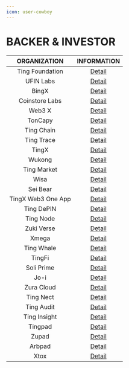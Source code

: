 ```yaml
---
icon: user-cowboy
---
```


# BACKER & INVESTOR

|    ORGANIZATION    |                                INFORMATION                               |
| :----------------: | :----------------------------------------------------------------------: |
|   Ting Foundation  |                   [Detail](https://tingfoundation.com/)                  |
|      UFIN Labs     |                        [Detail](https://ufin.org/)                       |
|        BingX       |                       [Detail](https://bingx.com/)                       |
|   Coinstore Labs   |                   [Detail](https://www.coinstore.com/)                   |
|       Web3 X       |                    [Detail](https://www.w3x.network/)                    |
|       TonCapy      |                    [Detail](https://www.toncapy.com/)                    |
|     Ting Chain     |                   [Detail](https://docs.tingchain.org/)                  |
|     Ting Trace     |             [Detail](https://tingtrace.gitbook.io/tingtrace/)            |
|        TingX       |                     [Detail](https://docs.tingx.org/)                    |
|       Wukong       |                    [Detail](https://wkgame.gitbook.io)                   |
|     Ting Market    |                     [Detail](https://tingmarket.com/)                    |
|        Wisa        |              [Detail](https://vonic-software-1.gitbook.io/)              |
|      Sei Bear      |                   [Detail](https://seibear.gitbook.io/)                  |
| TingX Web3 One App |                    [Detail](https://tingx.gitbook.io/)                   |
|     Ting DePIN     |                   [Detail](https://docs.tingdepin.com)                   |
|      Ting Node     |                   [Detail](https://docs.tingnode.com/)                   |
|     Zuki Verse     |                  [Detail](https://zukiverse.gitbook.io)                  |
|        Xmega       |                     [Detail](https://wiki.xmega.io/)                     |
|     Ting Whale     |                 [Detail](https://ting-whales.gitbook.io)                 |
|       TingFi       |                    [Detail](https://tingfi.gitbook.io)                   |
|     Soli Prime     |                   [Detail](https://docs.soliprime.com/)                  |
|        Jo-i        | [Detail](https://zupad.gitbook.io/zupad_launchpad/presale/document/jo-i) |
|     Zura Cloud     |                   [Detail](https://docs.zuracloud.com)                   |
|      Ting Nect     |                   [Detail](https://docs.tingnect.com/)                   |
|     Ting Audit     |                   [Detail](https://docs.tingaudit.org/)                  |
|    Ting Insight    |                 [Detail](https://tinginsight.gitbook.io)                 |
|       Tingpad      |                      [Detail](https://tingpad.app/)                      |
|        Zupad       |                     [Detail](https://www.zupad.org/)                     |
|       Arbpad       |                   [Detail](https://arbpad-1.gitbook.io)                  |
|        Xtox        |                  [Detail](https://xtox.gitbook.io/xtox)                  |
